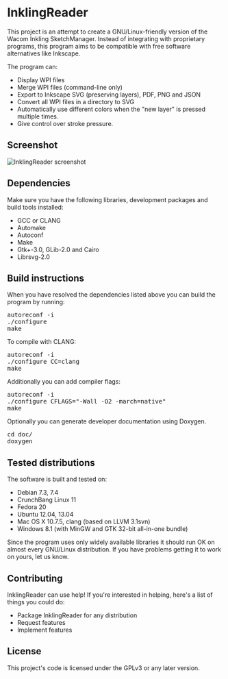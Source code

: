 InklingReader
==============

This project is an attempt to create a GNU/Linux-friendly version of the Wacom 
Inkling SketchManager. Instead of integrating with proprietary programs, this
program aims to be compatible with free software alternatives like Inkscape.

The program can:

* Display WPI files
* Merge WPI files (command-line only)
* Export to Inkscape SVG (preserving layers), PDF, PNG and JSON
* Convert all WPI files in a directory to SVG
* Automatically use different colors when the "new layer" is pressed multiple times.
* Give control over stroke pressure.

Screenshot
----------

![InklingReader screenshot](http://roelj.com/Inkling_2.png)

Dependencies
------------

Make sure you have the following libraries, development packages and build 
tools installed:

* GCC or CLANG
* Automake
* Autoconf
* Make
* Gtk+-3.0, GLib-2.0 and Cairo
* Librsvg-2.0

Build instructions
------------------
When you have resolved the dependencies listed above you can build 
the program by running:
<pre>
autoreconf -i
./configure
make
</pre>

To compile with CLANG:
<pre>
autoreconf -i
./configure CC=clang
make
</pre>

Additionally you can add compiler flags:
<pre>
autoreconf -i
./configure CFLAGS="-Wall -O2 -march=native"
make
</pre>

Optionally you can generate developer documentation using Doxygen.
<pre>
cd doc/
doxygen
</pre>

Tested distributions
--------------------

The software is built and tested on:

* Debian 7.3, 7.4
* CrunchBang Linux 11
* Fedora 20
* Ubuntu 12.04, 13.04
* Mac OS X 10.7.5, clang (based on LLVM 3.1svn)
* Windows 8.1 (with MinGW and GTK 32-bit all-in-one bundle)

Since the program uses only widely available libraries it should run OK 
on almost every GNU/Linux distribution. If you have problems getting it
to work on yours, let us know.

Contributing
------------

InklingReader can use help! If you're interested in helping, here's a list 
of things you could do:

* Package InklingReader for any distribution
* Request features
* Implement features


License
-------

This project's code is licensed under the GPLv3 or any later version.
